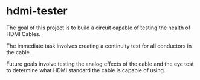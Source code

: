 # hdmi-tester
The goal of this project is to build a circuit capable of testing the health of HDMI Cables.

The immediate task involves creating a continuity test for all conductors in the cable.

Future goals involve testing the analog effects of the cable and the eye test to determine what HDMI standard the cable is capable of using.
